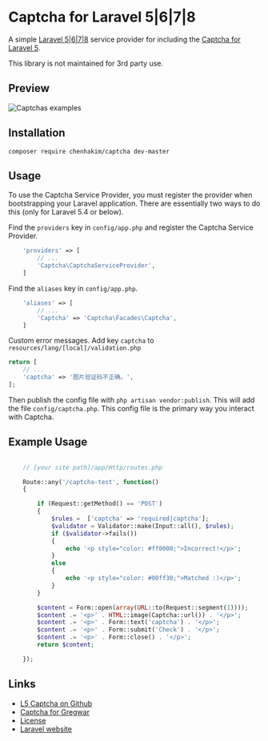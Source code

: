 # Captcha for Laravel 5|6|7|8

A simple [Laravel 5|6|7|8](http://laravel.com/) service provider for including the [Captcha for Laravel 5](https://github.com/Gregwar/Captcha).

This library is not maintained for 3rd party use.

## Preview

![Captchas examples](https://camo.githubusercontent.com/d2ec7ccc16dacc36732ff2c6bad51df1bad2428b/687474703a2f2f677265677761722e636f6d2f63617074636861732e706e67)

## Installation

```
composer require chenhakim/captcha dev-master
```

## Usage

To use the Captcha Service Provider, you must register the provider when bootstrapping your Laravel application. There are
essentially two ways to do this (only for Laravel 5.4 or below).

Find the `providers` key in `config/app.php` and register the Captcha Service Provider.

```php
    'providers' => [
        // ...
        'Captcha\CaptchaServiceProvider',
    ]
```

Find the `aliases` key in `config/app.php`.

```php
    'aliases' => [
        // ...
        'Captcha' => 'Captcha\Facades\Captcha',
    ]
```

Custom error messages.
Add key `captcha` to `resources/lang/[local]/validation.php`

```php
return [
	// ...
	'captcha' => '图片验证码不正确。',
];
```

Then publish the config file with `php artisan vendor:publish`. This will add the file `config/captcha.php`.
This config file is the primary way you interact with Captcha.

## Example Usage

```php

    // [your site path]/app/Http/routes.php

    Route::any('/captcha-test', function()
    {

        if (Request::getMethod() == 'POST')
        {
            $rules =  ['captcha' => 'required|captcha'];
            $validator = Validator::make(Input::all(), $rules);
            if ($validator->fails())
            {
                echo '<p style="color: #ff0000;">Incorrect!</p>';
            }
            else
            {
                echo '<p style="color: #00ff30;">Matched :)</p>';
            }
        }

        $content = Form::open(array(URL::to(Request::segment(1))));
        $content .= '<p>' . HTML::image(Captcha::url()) . '</p>';
        $content .= '<p>' . Form::text('captcha') . '</p>';
        $content .= '<p>' . Form::submit('Check') . '</p>';
        $content .= '<p>' . Form::close() . '</p>';
        return $content;

    });
```

## Links

* [L5 Captcha on Github](https://github.com/latrell/captcha)
* [Captcha for Gregwar](https://github.com/Gregwar/Captcha)
* [License](http://www.opensource.org/licenses/mit-license.php)
* [Laravel website](http://laravel.com)
